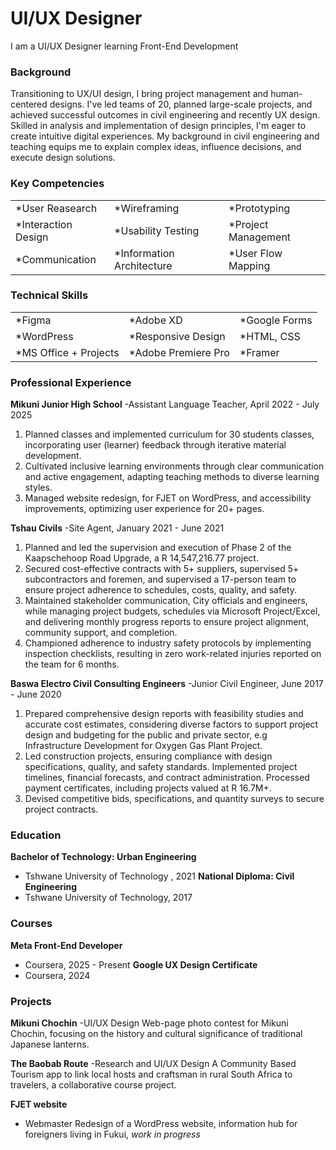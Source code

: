 # UI/UX Designer
I am a UI/UX Designer learning Front-End Development

### Background
Transitioning to UX/UI design, I bring project management and human-centered designs. I've led teams of 20, planned large-scale projects, and achieved successful outcomes in civil engineering and recently UX design. Skilled in analysis and implementation of design principles, I'm eager to create intuitive digital experiences. My background in civil engineering and teaching equips me to explain complex ideas, influence decisions, and execute design solutions.

### Key Competencies
|               |               |               |
| :-------------| :-------------| :-------------|
|*User Reasearch|*Wireframing   |*Prototyping   |
|*Interaction Design |*Usability Testing   |*Project Management  |
|*Communication |*Information Architecture   |*User Flow Mapping  |

### Technical Skills
|               |               |               |
| :-------------| :-------------| :-------------|
|*Figma|*Adobe XD   |*Google Forms   |
|*WordPress  |*Responsive Design |*HTML, CSS  |
|*MS Office + Projects |*Adobe Premiere Pro   |*Framer  |

### Professional Experience 
**Mikuni Junior High School**
-Assistant Language Teacher, April 2022 - July 2025
1. Planned classes and implemented curriculum for 30 students classes, incorporating user (learner) feedback through iterative material development.
2. Cultivated inclusive learning environments through clear communication and active engagement, adapting teaching methods to diverse learning styles. 
3. Managed website redesign, for FJET on WordPress, and accessibility improvements, optimizing user experience for 20+ pages.

**Tshau Civils**
-Site Agent, January 2021 - June 2021
1. Planned and led the supervision and execution of Phase 2 of the Kaapschehoop Road Upgrade, a R 14,547,216.77 project. 
2. Secured cost-effective contracts with 5+ suppliers, supervised 5+ subcontractors and foremen, and supervised a 17-person team to ensure project adherence to schedules, costs, quality, and safety.
3. Maintained stakeholder communication, City officials and engineers, while managing project budgets, schedules via Microsoft Project/Excel, and delivering monthly progress reports to ensure project alignment, community support, and completion.
4. Championed adherence to industry safety protocols by implementing inspection checklists, resulting in zero work-related injuries reported on the team for 6 months.

**Baswa Electro Civil Consulting Engineers**
-Junior Civil Engineer, June 2017 - June 2020
1. Prepared comprehensive design reports with feasibility studies and accurate cost estimates, considering diverse factors to support project design and budgeting for the public and private sector, e.g Infrastructure Development for Oxygen Gas Plant Project.
2. Led construction projects, ensuring compliance with design specifications, quality, and safety standards. Implemented project timelines, financial forecasts, and contract administration. Processed payment certificates, including projects valued at R 16.7M+.
3. Devised competitive bids, specifications, and quantity surveys to secure project contracts.


### Education
**Bachelor of Technology: Urban  Engineering**
- Tshwane University of Technology , 2021
**National Diploma: Civil Engineering**
- Tshwane University of Technology, 2017

### Courses
**Meta Front-End Developer**
- Coursera, 2025 - Present
**Google UX Design Certificate**
- Coursera, 2024

### Projects
**Mikuni Chochin**
-UI/UX Design 
Web-page photo contest for Mikuni Chochin, focusing on the history and cultural significance of traditional Japanese lanterns.

**The Baobab Route**
-Research and UI/UX Design 
A Community Based Tourism app to link local hosts and craftsman in rural South Africa to travelers, a collaborative course project.

**FJET website**
- Webmaster
Redesign of a WordPress website, information hub for foreigners living in Fukui, *work in progress*




